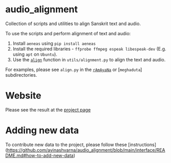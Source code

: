 # audio_alignment

Collection of scripts and utilities to align Sanskrit text and audio.

To use the scripts and perform alignment of text and audio:
1. Install `aeneas` using `pip install aeneas`
2. Install the required libraries - `ffprobe ffmpeg espeak libespeak-dev` (E.g. using `apt` on `Ubuntu`).
3. Use the [`align`](https://github.com/avinashvarna/audio_alignment/blob/main/utils/alignment.py#L16)
function in `utils/alignment.py` to align the text and audio.

For examples, please see `align.py` in the [`rAmAyaNa`](https://github.com/avinashvarna/audio_alignment/tree/main/ramayana)
or [`meghaduta`] subdirectories.

# Website

Please see the result at the [project page](https://avinashvarna.github.io/audio_alignment/)

# Adding new data

To contribute new data to the project, please follow these [instructions]
(https://github.com/avinashvarna/audio_alignment/blob/main/interface/README.md#how-to-add-new-data)
